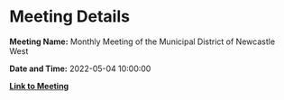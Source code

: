 # Meeting Details

**Meeting Name:** Monthly Meeting of the Municipal District of Newcastle West

**Date and Time:** 2022-05-04 10:00:00

**[Link to Meeting](https://www.limerick.ie/council/whats-on/monthly-meeting-municipal-district-newcastle-west-73)**
